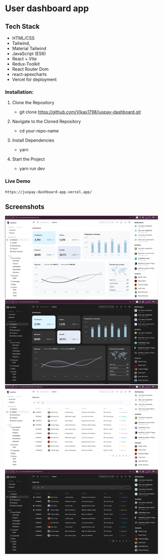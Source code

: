 # User dashboard app

## Tech Stack
- HTML/CSS
- Tailwind,
- Material Tailwind 
- JavaScript (ES6)
- React + Vite
- Redux-Toolkit
- React Router Dom
- react-apexcharts
- Vercel for deployment

### Installation:
1. Clone the Repository
    - git clone https://github.com/Vikas1798/juspay-dashboard.git

2. Navigate to the Cloned Repository
    - cd your-repo-name

3. Install Dependencies
    - yarn

4. Start the Project
    - yarn run dev

### Live Demo
    https://juspay-dashboard-app.vercel.app/

## Screenshots
![Home Page Screenshot](https://github.com/Vikas1798/juspay-dashboard/blob/master/src/assets/ProjectImage/1.png)
![Home Page Screenshot : dark mode](https://github.com/Vikas1798/juspay-dashboard/blob/master/src/assets/ProjectImage/2.png)
![Order List Page Screenshot ](https://github.com/Vikas1798/juspay-dashboard/blob/master/src/assets/ProjectImage/3.png)
![Order List Page Screenshot : dark mode](https://github.com/Vikas1798/juspay-dashboard/blob/master/src/assets/ProjectImage/4.png)

